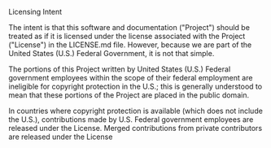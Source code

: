 

Licensing Intent

The intent is that this software and documentation ("Project") should be treated as if it is licensed under the license associated with the Project ("License") in the LICENSE.md file. However, because we are part of the United States (U.S.) Federal Government, it is not that simple.

The portions of this Project written by United States (U.S.) Federal government employees within the scope of their federal employment are ineligible for copyright protection in the U.S.; this is generally understood to mean that these portions of the Project are placed in the public domain.

In countries where copyright protection is available (which does not include the U.S.), contributions made by U.S. Federal government employees are released under the License. Merged contributions from private contributors are released under the License
